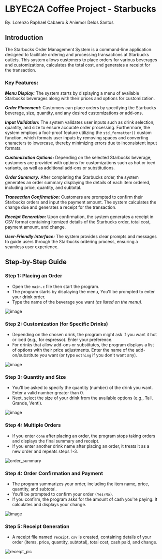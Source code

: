 # LBYEC2A Coffee Project - Starbucks
By: Lorenzo Raphael Cabaero & Aniemor Delos Santos

## Introduction
The Starbucks Order Management System is a command-line application designed to facilitate ordering and processing transactions at Starbucks outlets. This system allows customers to place orders for various beverages and customizations, calculates the total cost, and generates a receipt for the transaction.

### Key Features:

***Menu Display:*** The system starts by displaying a menu of available Starbucks beverages along with their prices and options for customization.

***Order Placement:*** Customers can place orders by specifying the Starbucks beverage, size, quantity, and any desired customizations or add-ons.

***Input Validation:*** The system validates user inputs such as drink selection, quantity, and size to ensure accurate order processing. Furthermore, the system employs a fool-proof feature utilizing the `std_formatter()` custom function, which formats user inputs by removing spaces and converting characters to lowercase, thereby minimizing errors due to inconsistent input formats.

***Customization Options:*** Depending on the selected Starbucks beverage, customers are provided with options for customizations such as hot or iced variants, as well as additional add-ons or substitutions.

***Order Summary:*** After completing the Starbucks order, the system generates an order summary displaying the details of each item ordered, including price, quantity, and subtotal.

***Transaction Confirmation:*** Customers are prompted to confirm their Starbucks orders and input the payment amount. The system calculates the change due and generates a receipt for the transaction.

***Receipt Generation:*** Upon confirmation, the system generates a receipt in CSV format containing itemized details of the Starbucks order, total cost, payment amount, and change.

***User-Friendly Interface:*** The system provides clear prompts and messages to guide users through the Starbucks ordering process, ensuring a seamless user experience.



## Step-by-Step Guide

### Step 1: Placing an Order

- Open the `main.c` file then start the program.
- The program starts by displaying the menu, You'll be prompted to enter your drink order.
- Type the name of the beverage you want *(as listed on the menu)*.

![image](https://github.com/Anon-arch/lboec3a_Final_Project/assets/54138252/7415de0e-e32c-41ae-b37c-0b0ec014f676)


### Step 2: Customization (for Specific Drinks)
- Depending on the chosen drink, the program might ask if you want it hot or iced (e.g., for espresso). Enter your preference.
- For drinks that allow add-ons or substitutes, the program displays a list of options with their price adjustments. Enter the name of the add-on/substitute you want (or type `nothing` if you don't want any).

![image](https://github.com/Anon-arch/lboec3a_Final_Project/assets/54138252/c2dbc49b-dd5b-4fc1-947b-c4ef64e2a2ae)

### Step 3: Quantity and Size
- You'll be asked to specify the quantity (number) of the drink you want. Enter a valid number greater than 0.
- Next, select the size of your drink from the available options (e.g., Tall, Grande, Venti).

![image](https://github.com/Anon-arch/lboec3a_Final_Project/assets/54138252/19d22a36-58aa-458a-a72e-f7716485a74b)

### Step 4: Multiple Orders
- If you enter `done` after placing an order, the program stops taking orders and displays the final summary and receipt.
- If you enter another drink name after placing an order, it treats it as a new order and repeats steps 1-3.

![order_summary](https://github.com/Anon-arch/lboec3a_Final_Project/assets/156874263/52da8676-9edb-4e12-9916-67e1a90ff5b5)

### Step 4: Order Confirmation and Payment

- The program summarizes your order, including the item name, price, quantity, and subtotal.
- You'll be prompted to confirm your order `(Yes/No)`.
- If you confirm, the program asks for the amount of cash you're paying. It calculates and displays your change.

![image](https://github.com/Anon-arch/lboec3a_Final_Project/assets/156874263/3ca660d8-9b21-42d6-8de9-1750459145ae)

### Step 5: Receipt Generation
- A receipt file named `receipt.csv` is created, containing details of your order (items, price, quantity, subtotal), total cost, cash paid, and change.
  
![receipt_pic](https://github.com/Anon-arch/lboec3a_Final_Project/assets/156874263/872fbd92-dc33-4413-85a0-91c6222c8cb0)



